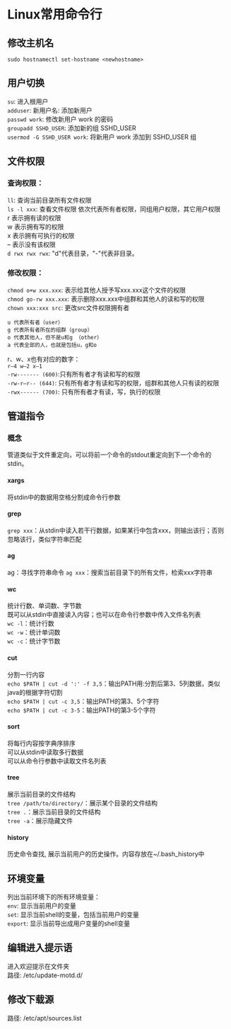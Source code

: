 # Linux常用命令行

## 修改主机名
`sudo hostnamectl set-hostname <newhostname>`

## 用户切换  
`su`: 进入根用户  
`adduser`: 新用户名: 添加新用户  
`passwd work`: 修改新用户 work 的密码  
`groupadd SSHD_USER`: 添加新的组 SSHD_USER  
`usermod -G SSHD_USER work`: 将新用户 work 添加到 SSHD_USER 组  

## 文件权限  
### 查询权限：  
`ll`: 查询当前目录所有文件权限  
`ls -l xxx`: 查看文件权限 依次代表所有者权限，同组用户权限，其它用户权限   
r 表示拥有读的权限	
w 表示拥有写的权限	
x 表示拥有可执行的权限  
– 表示没有该权限  
`d rwx rwx rwx`: "d"代表目录，"-"代表非目录。  

### 修改权限：  
`chmod o+w xxx.xxx`:	表示给其他人授予写xxx.xxx这个文件的权限  
`chmod go-rw xxx.xxx`:	表示删除xxx.xxx中组群和其他人的读和写的权限  
`chown xxx:xxx src`: 更改src文件权限拥有者  

```
u 代表所有者（user）  
g 代表所有者所在的组群（group）  
o 代表其他人，但不是u和g （other）  
a 代表全部的人，也就是包括u，g和o  
```

r、w、x也有对应的数字：  
`r—4 w—2 x—1 `   
`-rw------- (600)`:只有所有者才有读和写的权限  
`-rw-r–r-- (644)`: 只有所有者才有读和写的权限，组群和其他人只有读的权限  
`-rwx------ (700)`: 只有所有者才有读，写，执行的权限  

## 管道指令
### 概念
管道类似于文件重定向，可以将前一个命令的stdout重定向到下一个命令的stdin。

#### xargs
将stdin中的数据用空格分割成命令行参数 
#### grep
`grep xxx`：从stdin中读入若干行数据，如果某行中包含xxx，则输出该行；否则忽略该行，类似字符串匹配  
#### ag
ag：寻找字符串命令
`ag xxx`：搜索当前目录下的所有文件，检索xxx字符串  

#### wc
统计行数、单词数、字节数  
既可以从stdin中直接读入内容；也可以在命令行参数中传入文件名列表  
`wc -l`：统计行数  
`wc -w`：统计单词数  
`wc -c`：统计字节数  

#### cut
分割一行内容  
`echo $PATH | cut -d ':' -f 3,5`：输出PATH用:分割后第3、5列数据，类似java的根据字符切割  
`echo $PATH | cut -c 3,5`：输出PATH的第3、5个字符  
`echo $PATH | cut -c 3-5`：输出PATH的第3-5个字符  

#### sort
将每行内容按字典序排序  
可以从stdin中读取多行数据  
可以从命令行参数中读取文件名列表  

#### tree
展示当前目录的文件结构  
`tree /path/to/directory/`：展示某个目录的文件结构  
`tree .`：展示当前目录的文件结构  
`tree -a`：展示隐藏文件  

#### history
历史命令查找, 展示当前用户的历史操作。内容存放在~/.bash_history中

## 环境变量
列出当前环境下的所有环境变量：  
`env`:  显示当前用户的变量  
`set`:  显示当前shell的变量，包括当前用户的变量  
`export`: 显示当前导出成用户变量的shell变量  

## 编辑进入提示语
进入欢迎提示在文件夹  
路径: /etc/update-motd.d/  

## 修改下载源
路径: /etc/apt/sources.list





